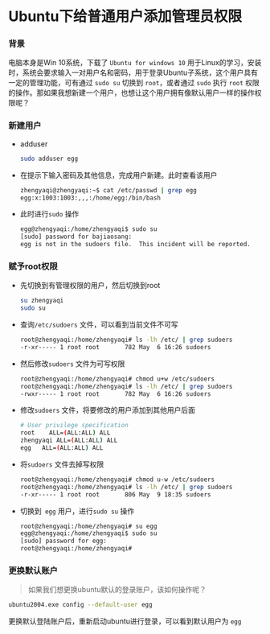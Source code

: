 # Ubuntu下给普通用户添加管理员权限

### 背景

电脑本身是Win 10系统，下载了 `Ubuntu for windows 10` 用于Linux的学习，安装时，系统会要求输入一对用户名和密码，用于登录Ubuntu子系统，这个用户具有一定的管理功能，可有通过 `sudo su` 切换到 `root`，或者通过 `sudo`  执行 `root` 权限的操作。那如果我想新建一个用户，也想让这个用户拥有像默认用户一样的操作权限呢？

### 新建用户

- adduser

  ```bash
  sudo adduser egg
  ```

- 在提示下输入密码及其他信息，完成用户新建。此时查看该用户

  ```bash
  zhengyaqi@zhengyaqi:~$ cat /etc/passwd | grep egg
  egg:x:1003:1003:,,,:/home/egg:/bin/bash
  ```

- 此时进行`sudo` 操作

  ```bash
  egg@zhengyaqi:/home/zhengyaqi$ sudo su
  [sudo] password for bajiaosang:
  egg is not in the sudoers file.  This incident will be reported.
  ```

  

### 赋予root权限

- 先切换到有管理权限的用户，然后切换到root

  ```bash
  su zhengyaqi
  sudo su
  ```

- 查询`/etc/sudoers` 文件，可以看到当前文件不可写

  ```bash
  root@zhengyaqi:/home/zhengyaqi# ls -lh /etc/ | grep sudoers
  -r-xr----- 1 root root       782 May  6 16:26 sudoers
  ```

- 然后修改`sudoers` 文件为可写权限

  ```bash
  root@zhengyaqi:/home/zhengyaqi# chmod u+w /etc/sudoers
  root@zhengyaqi:/home/zhengyaqi# ls -lh /etc/ | grep sudoers
  -rwxr----- 1 root root       782 May  6 16:26 sudoers
  ```

- 修改`sudoers` 文件，将要修改的用户添加到其他用户后面

  ```bash
  # User privilege specification
  root    ALL=(ALL:ALL) ALL
  zhengyaqi ALL=(ALL:ALL) ALL
  egg   ALL=(ALL:ALL) ALL
  ```

- 将`sudoers` 文件去掉写权限

  ```bash
  root@zhengyaqi:/home/zhengyaqi# chmod u-w /etc/sudoers
  root@zhengyaqi:/home/zhengyaqi# ls -lh /etc/ | grep sudoers
  -r-xr----- 1 root root       806 May  9 18:35 sudoers
  ```

- 切换到` egg` 用户，进行`sudo su` 操作

  ```bash
  root@zhengyaqi:/home/zhengyaqi# su egg
  egg@zhengyaqi:/home/zhengyaqi$ sudo su
  [sudo] password for egg:
  root@zhengyaqi:/home/zhengyaqi#
  ```



### 更换默认账户

> 如果我们想更换ubuntu默认的登录账户，该如何操作呢？

```bash
ubuntu2004.exe config --default-user egg
```

更换默认登陆账户后，重新启动ubuntu进行登录，可以看到默认用户为 `egg`